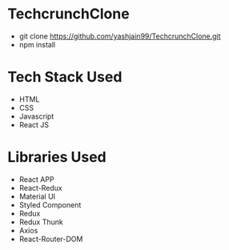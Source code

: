 # TechcrunchClone
* git clone https://github.com/yashjain99/TechcrunchClone.git
* npm install

# Tech Stack Used
* HTML
* CSS
* Javascript
* React JS

# Libraries Used
* React APP
* React-Redux
* Material UI
* Styled Component
* Redux
* Redux Thunk
* Axios
* React-Router-DOM
